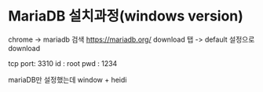 # MariaDB 설치과정(windows version)
chrome -> mariadb 검색
https://mariadb.org/
download 탭 -> default 설정으로 download

tcp port: 3310
id : root
pwd : 1234

mariaDB만 설정했는데 window + heidi

